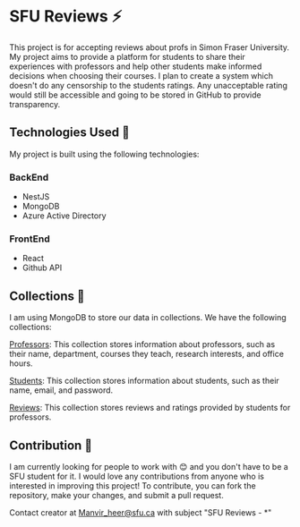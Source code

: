 # SFU Reviews :zap:

This project is for accepting reviews about profs in Simon Fraser University. My project aims to provide a platform for students to share their experiences with professors and help other students make informed decisions when choosing their courses. I plan to create a system which doesn't do any censorship to the students ratings. Any unacceptable rating would still be accessible and going to be stored in GitHub to provide transparency.

## Technologies Used :hammer:
My project is built using the following technologies:

### BackEnd
- NestJS
- MongoDB
- Azure Active Directory

### FrontEnd
- React
- Github API

## Collections :pencil:
I am using MongoDB to store our data in collections. We have the following collections:

[Professors](./Professors.md): This collection stores information about professors, such as their name, department, courses they teach, research interests, and office hours.

[Students](./Students.md): This collection stores information about students, such as their name, email, and password.

[Reviews](./Reviews.md): This collection stores reviews and ratings provided by students for professors.

## Contribution :construction_worker:

I am currently looking for people to work with :blush: and you don't have to be a SFU student for it. I would love any contributions from anyone who is interested in improving this project! To contribute, you can fork the repository, make your changes, and submit a pull request.

Contact creator at Manvir_heer@sfu.ca with subject "SFU Reviews - *"
